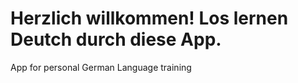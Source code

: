 # Herzlich willkommen! Los lernen Deutch durch diese App.

App for personal German Language training
